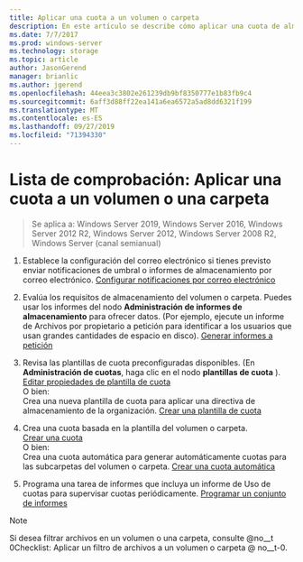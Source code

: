 ```yaml
---
title: Aplicar una cuota a un volumen o carpeta
description: En este artículo se describe cómo aplicar una cuota de almacenamiento a un volumen o carpeta
ms.date: 7/7/2017
ms.prod: windows-server
ms.technology: storage
ms.topic: article
author: JasonGerend
manager: brianlic
ms.author: jgerend
ms.openlocfilehash: 44eea3c3802e261239db9bf8350777e1b83fb9c4
ms.sourcegitcommit: 6aff3d88ff22ea141a6ea6572a5ad8dd6321f199
ms.translationtype: MT
ms.contentlocale: es-ES
ms.lasthandoff: 09/27/2019
ms.locfileid: "71394330"
---
```

# <a name="checklist-apply-a-quota-to-a-volume-or-folder"></a>Lista de comprobación: Aplicar una cuota a un volumen o una carpeta

> Se aplica a: Windows Server 2019, Windows Server 2016, Windows Server 2012 R2, Windows Server 2012, Windows Server 2008 R2, Windows Server (canal semianual)

1. Establece la configuración del correo electrónico si tienes previsto enviar notificaciones de umbral o informes de almacenamiento por correo electrónico. [Configurar notificaciones por correo electrónico](configure-email-notifications.md)

2. Evalúa los requisitos de almacenamiento del volumen o carpeta. Puedes usar los informes del nodo **Administración de informes de almacenamiento** para ofrecer datos. (Por ejemplo, ejecute un informe de Archivos por propietario a petición para identificar a los usuarios que usan grandes cantidades de espacio en disco). [Generar informes a petición](generate-reports-on-demand.md)

3. Revisa las plantillas de cuota preconfiguradas disponibles. (En **Administración de cuotas**, haga clic en el nodo **plantillas de cuota** ). [Editar propiedades de plantilla de cuota](edit-quota-template-properties.md) 
<br />O bien: <br /> Crea una nueva plantilla de cuota para aplicar una directiva de almacenamiento de la organización. [Crear una plantilla de cuota](create-quota-template.md)

4. Crea una cuota basada en la plantilla del volumen o carpeta.  
 [Crear una cuota](create-quota.md) <br /> O bien: <br /> Crea una cuota automática para generar automáticamente cuotas para las subcarpetas del volumen o carpeta. [Crear una cuota automática](create-auto-apply-quota.md)

6. Programa una tarea de informes que incluya un informe de Uso de cuotas para supervisar cuotas periódicamente. [Programar un conjunto de informes](schedule-set-of-reports.md)

> [!Note]
> Si desea filtrar archivos en un volumen o una carpeta, consulte @no__t 0Checklist: Aplicar un filtro de archivos a un volumen o carpeta @ no__t-0.











